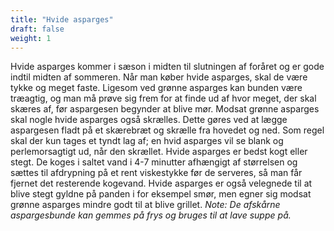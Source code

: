```yaml
---
title: "Hvide asparges"
draft: false
weight: 1
---
```

Hvide asparges kommer i sæson i midten til slutningen af foråret og er
gode indtil midten af sommeren. Når man køber hvide asparges, skal de
være tykke og meget faste. Ligesom ved grønne asparges kan bunden være
træagtig, og man må prøve sig frem for at finde ud af hvor meget, der
skal skæres af, før aspargesen begynder at blive mør. Modsat grønne
asparges skal nogle hvide asparges også skrælles. Dette gøres ved at
lægge aspargesen fladt på et skærebræt og skrælle fra hovedet og ned.
Som regel skal der kun tages et tyndt lag af; en hvid asparges vil se
blank og perlemorsagtigt ud, når den skrællet.
Hvide asparges er bedst kogt eller stegt. De koges i saltet vand i 4-7
minutter afhængigt af størrelsen og sættes til afdrypning på et rent
viskestykke før de serveres, så man får fjernet det resterende kogevand.
Hvide asparges er også velegnede til at blive stegt gyldne på panden i
for eksempel smør, men egner sig modsat grønne asparges mindre godt til
at blive grillet.
*Note: De afskårne aspargesbunde kan gemmes på frys og bruges til at
lave suppe på.*
